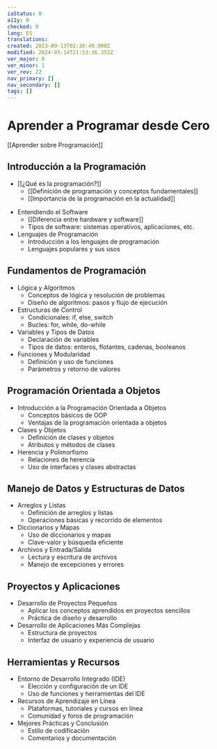 ```yaml
---
iaStatus: 0
a11y: 0
checked: 0
lang: ES
translations: 
created: 2023-09-13T02:30:49.000Z
modified: 2024-03-14T21:53:36.353Z
ver_major: 0
ver_minor: 1
ver_rev: 22
nav_primary: []
nav_secondary: []
tags: []
---
```

# Aprender a Programar desde Cero

[[Aprender sobre Programación]]

## Introducción a la Programación

* [[¿Qué es la programación?]]
	- [[Definición de programación y conceptos fundamentales]]
	- [[Importancia de la programación en la actualidad]]
- Entendiendo el Software
	- [[Diferencia entre hardware y software]]
	- Tipos de software: sistemas operativos, aplicaciones, etc.
- Lenguajes de Programación
	- Introducción a los lenguajes de programación
	- Lenguajes populares y sus usos
## Fundamentos de Programación

* Lógica y Algoritmos
	* Conceptos de lógica y resolución de problemas
	* Diseño de algoritmos: pasos y flujo de ejecución
* Estructuras de Control
	* Condicionales: if, else, switch
	* Bucles: for, while, do-while
* Variables y Tipos de Datos
	* Declaración de variables
	* Tipos de datos: enteros, flotantes, cadenas, booleanos
* Funciones y Modularidad
	* Definición y uso de funciones
	* Parámetros y retorno de valores
## Programación Orientada a Objetos

- Introducción a la Programación Orientada a Objetos
	- Conceptos básicos de OOP
	- Ventajas de la programación orientada a objetos
- Clases y Objetos
	- Definición de clases y objetos
	- Atributos y métodos de clases
- Herencia y Polimorfismo
	- Relaciones de herencia
	- Uso de interfaces y clases abstractas
## Manejo de Datos y Estructuras de Datos

* Arreglos y Listas
	* Definición de arreglos y listas
	* Operaciones básicas y recorrido de elementos
* Diccionarios y Mapas
	* Uso de diccionarios y mapas
	* Clave-valor y búsqueda eficiente
* Archivos y Entrada/Salida
	* Lectura y escritura de archivos
	* Manejo de excepciones y errores
## Proyectos y Aplicaciones

* Desarrollo de Proyectos Pequeños
	* Aplicar los conceptos aprendidos en proyectos sencillos
	* Práctica de diseño y desarrollo
* Desarrollo de Aplicaciones Más Complejas
	* Estructura de proyectos
	* Interfaz de usuario y experiencia de usuario
## Herramientas y Recursos

* Entorno de Desarrollo Integrado (IDE)
	* Elección y configuración de un IDE
	* Uso de funciones y herramientas del IDE
* Recursos de Aprendizaje en Línea
	* Plataformas, tutoriales y cursos en línea
	* Comunidad y foros de programación
* Mejores Prácticas y Conclusión
	* Estilo de codificación
	* Comentarios y documentación